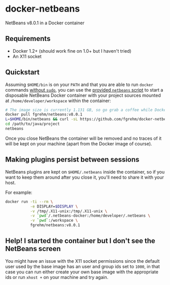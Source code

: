 # docker-netbeans

NetBeans v8.0.1 in a Docker container

## Requirements

* Docker 1.2+ (should work fine on 1.0+ but I haven't tried)
* An X11 socket

## Quickstart

Assuming `$HOME/bin` is on your `PATH` and that you are able to run `docker`
commands [without `sudo`](http://docs.docker.io/installation/ubuntulinux/#giving-non-root-access),
you can use the [provided `netbeans` script](netbeans) to start a disposable
NetBeans Docker container with your project sources mounted at `/home/developer/workspace`
within the container:

```sh
# The image size is currently 1.131 GB, so go grab a coffee while Docker downloads it
docker pull fgrehm/netbeans:v8.0.1
L=$HOME/bin/netbeans && curl -sL https://github.com/fgrehm/docker-netbeans/raw/master/netbeans > $L && chmod +x $L
cd /path/to/java/project
netbeans
```

Once you close NetBeans the container will be removed and no traces of it will be
kept on your machine (apart from the Docker image of course).

## Making plugins persist between sessions

NetBeans plugins are kept on `$HOME/.netbeans` inside the container, so if you
want to keep them around after you close it, you'll need to share it with your
host.

For example:

```sh
docker run -ti --rm \
           -e DISPLAY=$DISPLAY \
           -v /tmp/.X11-unix:/tmp/.X11-unix \
           -v `pwd`/.netbeans-docker:/home/developer/.netbeans \
           -v `pwd`:/workspace \
           fgrehm/netbeans:v8.0.1
```

## Help! I started the container but I don't see the NetBeans screen

You might have an issue with the X11 socket permissions since the default user
used by the base image has an user and group ids set to `1000`, in that case
you can run either create your own base image with the appropriate ids or run
`xhost +` on your machine and try again.
